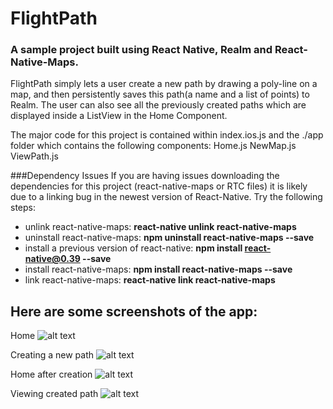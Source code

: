 # FlightPath 
### A sample project built using React Native, Realm and React-Native-Maps.

FlightPath simply lets a user create a new path by drawing a poly-line on a map, and then persistently 
saves this path(a name and a list of points) to Realm. The user can also see all the previously created
paths which are displayed inside a ListView in the Home Component.

The major code for this project is contained within index.ios.js and the ./app folder which contains the following components:
Home.js
NewMap.js
ViewPath.js

###Dependency Issues
If you are having issues downloading the dependencies for this project (react-native-maps or RTC files) 
it is likely due to a linking bug in the newest version of React-Native. Try the following steps:

- unlink react-native-maps: <b> react-native unlink react-native-maps </b>
- uninstall react-native-maps: <b>npm uninstall react-native-maps --save</b>
- install a previous version of react-native: <b>npm install react-native@0.39 --save</b>
- install react-native-maps: <b>npm install react-native-maps --save</b>
- link react-native-maps: <b>react-native link react-native-maps</b>

## Here are some screenshots of the app:

Home 
![alt text](https://github.com/sudjeev/FlightPath/blob/master/images/home.png "Home")

Creating a new path
![alt text](https://github.com/sudjeev/FlightPath/blob/master/images/path.png "Path Creation")

Home after creation 
![alt text](https://github.com/sudjeev/FlightPath/blob/master/images/homeWithPath.png "Home with path")

Viewing created path 
![alt text](https://github.com/sudjeev/FlightPath/blob/master/images/viewPath.png "View path")
